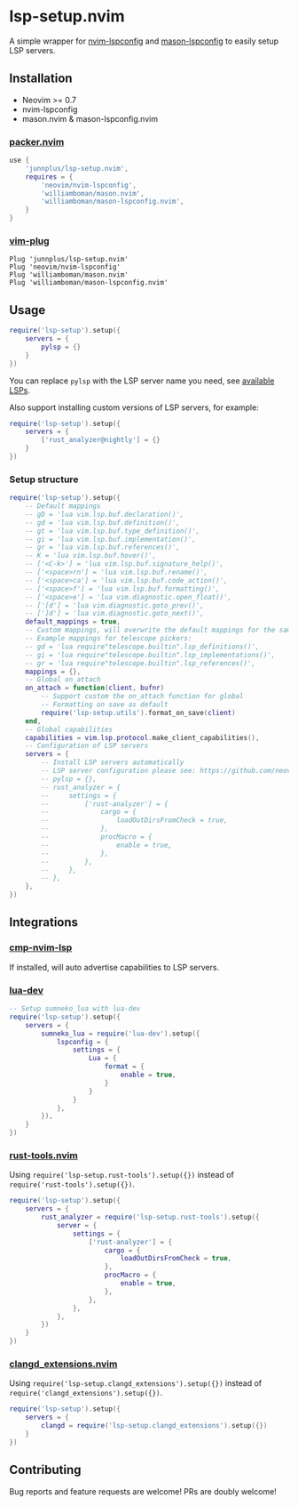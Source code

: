 # lsp-setup.nvim

A simple wrapper for [nvim-lspconfig](https://github.com/neovim/nvim-lspconfig) and [mason-lspconfig](https://github.com/williamboman/mason-lspconfig.nvim) to easily setup LSP servers.

## Installation

- Neovim >= 0.7
- nvim-lspconfig
- mason.nvim & mason-lspconfig.nvim

### [packer.nvim](https://github.com/wbthomason/packer.nvim)

```lua
use {
    'junnplus/lsp-setup.nvim',
    requires = {
        'neovim/nvim-lspconfig',
        'williamboman/mason.nvim',
        'williamboman/mason-lspconfig.nvim',
    }
}
```

### [vim-plug](https://github.com/junegunn/vim-plug)

```vim
Plug 'junnplus/lsp-setup.nvim'
Plug 'neovim/nvim-lspconfig'
Plug 'williamboman/mason.nvim'
Plug 'williamboman/mason-lspconfig.nvim'
```


## Usage

```lua
require('lsp-setup').setup({
    servers = {
        pylsp = {}
    }
})
```

You can replace `pylsp` with the LSP server name you need, see [available LSPs](https://github.com/williamboman/mason-lspconfig.nvim#available-lsp-servers).

Also support installing custom versions of LSP servers, for example:

```lua
require('lsp-setup').setup({
    servers = {
        ['rust_analyzer@nightly'] = {}
    }
})
```

### Setup structure

```lua
require('lsp-setup').setup({
    -- Default mappings
    -- gD = 'lua vim.lsp.buf.declaration()',
    -- gd = 'lua vim.lsp.buf.definition()',
    -- gt = 'lua vim.lsp.buf.type_definition()',
    -- gi = 'lua vim.lsp.buf.implementation()',
    -- gr = 'lua vim.lsp.buf.references()',
    -- K = 'lua vim.lsp.buf.hover()',
    -- ['<C-k>'] = 'lua vim.lsp.buf.signature_help()',
    -- ['<space>rn'] = 'lua vim.lsp.buf.rename()',
    -- ['<space>ca'] = 'lua vim.lsp.buf.code_action()',
    -- ['<space>f'] = 'lua vim.lsp.buf.formatting()',
    -- ['<space>e'] = 'lua vim.diagnostic.open_float()',
    -- ['[d'] = 'lua vim.diagnostic.goto_prev()',
    -- [']d'] = 'lua vim.diagnostic.goto_next()',
    default_mappings = true,
    -- Custom mappings, will overwrite the default mappings for the same key
    -- Example mappings for telescope pickers:
    -- gd = 'lua require"telescope.builtin".lsp_definitions()',
    -- gi = 'lua require"telescope.builtin".lsp_implementations()',
    -- gr = 'lua require"telescope.builtin".lsp_references()',
    mappings = {},
    -- Global on_attach
    on_attach = function(client, bufnr)
        -- Support custom the on_attach function for global
        -- Formatting on save as default
        require('lsp-setup.utils').format_on_save(client)
    end,
    -- Global capabilities
    capabilities = vim.lsp.protocol.make_client_capabilities(),
    -- Configuration of LSP servers 
    servers = {
        -- Install LSP servers automatically
        -- LSP server configuration please see: https://github.com/neovim/nvim-lspconfig/blob/master/doc/server_configurations.md
        -- pylsp = {},
        -- rust_analyzer = {
        --     settings = {
        --         ['rust-analyzer'] = {
        --             cargo = {
        --                 loadOutDirsFromCheck = true,
        --             },
        --             procMacro = {
        --                 enable = true,
        --             },
        --         },
        --     },
        -- },
    },
})
```

## Integrations

### [cmp-nvim-lsp](https://github.com/hrsh7th/cmp-nvim-lsp)

If installed, will auto advertise capabilities to LSP servers.

### [lua-dev](https://github.com/folke/lua-dev.nvim)

```lua
-- Setup sumneko_lua with lua-dev
require('lsp-setup').setup({
    servers = {
        sumneko_lua = require('lua-dev').setup({
            lspconfig = {
                settings = {
                    Lua = {
                        format = {
                            enable = true,
                        }
                    }
                }
            },
        }),
    }
})
```
### [rust-tools.nvim](https://github.com/simrat39/rust-tools.nvim)

Using `require('lsp-setup.rust-tools').setup({})` instead of `require('rust-tools').setup({})`.

```lua
require('lsp-setup').setup({
    servers = {
        rust_analyzer = require('lsp-setup.rust-tools').setup({
            server = {
                settings = {
                    ['rust-analyzer'] = {
                        cargo = {
                            loadOutDirsFromCheck = true,
                        },
                        procMacro = {
                            enable = true,
                        },
                    },
                },
            },
        })
    }
})
```

### [clangd_extensions.nvim](https://github.com/p00f/clangd_extensions.nvim)

Using `require('lsp-setup.clangd_extensions').setup({})` instead of `require('clangd_extensions').setup({})`.

```lua
require('lsp-setup').setup({
    servers = {
        clangd = require('lsp-setup.clangd_extensions').setup({})
    }
})
```

## Contributing

Bug reports and feature requests are welcome! PRs are doubly welcome!
